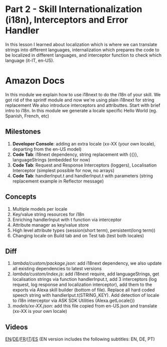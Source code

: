 # Part 2 - Skill Internationalization (i18n), Interceptors and Error Handler

In this lesson I learned about localization which is where we can translate strings into different languages, internalization which prepares the code to be localized in different languages, and interceptor function to check which language (it-IT, en-US).

# Amazon Docs

In this module we explain how to use i18next to do the i18n of your skill. We got rid of the sprintf module and now we're using plain i18next for string replacement We also introduce interceptors and attributtes. Start with brief intro to i18n. In this module we generate a locale specific Hello World (eg. Spanish, French, etc)

## Milestones

1. **Developer Console**: adding an extra locale (xx-XX (your own locale), departing from the en-US model)
2. **Code Tab**: i18next dependency, string replacement with {{}}, languageStrings (embedded for now)
3. **Code Tab**: Request and Response Interceptors (loggers), Localisation Interceptor (simplest possible for now, no arrays)
4. **Code Tab**: handlerInput.t and handlerInput.t with parameters (string replacement example in Reflector message)

## Concepts

1. Multiple models per locale
2. Key/value string resources for i18n
3. Enriching handlerInput with t function via interceptor
4. Attribute manager as key/value store
5. High level attribute types (session(short term), persistent(long term))
6. Changing locale on Build tab and on Test tab (test both locales)

## Diff

1. *lambda/custom/package.json*: add i18next dependency, we also update all existing dependencies to latest versions
2. *lambda/custom/index.js*: add i18next require, add languageStrings, get localisation strings via function handlerInput.t, add 3 interceptors (log request, log response and localization interceptor), add them to the exports via Alexa skill builder (bottom of file). Replace all hard coded speech string with handlerIput.t(STRING_KEY). Add detection of locale to i18n interceptor via ASK SDK Utilities (Alexa.getLocale())
3. *models/xx-XX.json*: add this file copied from en-US.json and translate (xx-XX is your own locale)

## Videos

[EN](https://alexa.design/zerotohero2)/[DE](https://alexa.design/de_zerotohero2)/[FR](https://alexa.design/fr_zerotohero2)/[IT](https://alexa.design/it_zerotohero2)/[ES](../README_ES.md)
(EN version includes the following subtitles: EN, DE, PT)
